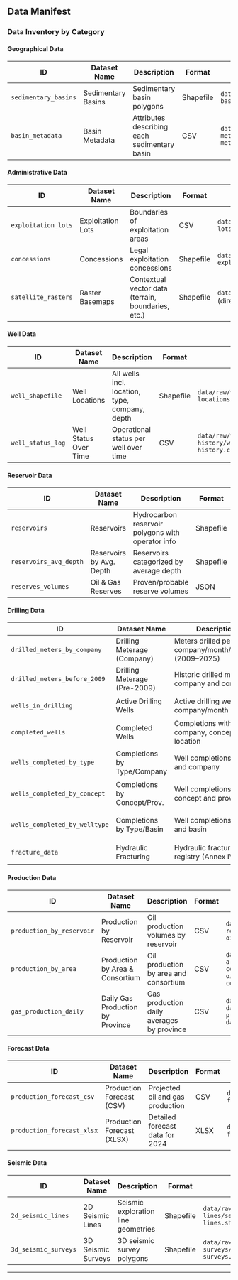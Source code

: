 ## **Data Manifest**

### **Data Inventory by Category**

#### **Geographical Data**

| ID                   | Dataset Name       | Description                                  | Format    | Path                                                                       | Status    |
| -------------------- | ------------------ | -------------------------------------------- | --------- | -------------------------------------------------------------------------- | --------- |
| `sedimentary_basins` | Sedimentary Basins | Sedimentary basin polygons                   | Shapefile | `data/raw/geographical/sedimentary-basins/geo-sedimentary-basins.shp`      | Collected |
| `basin_metadata`     | Basin Metadata     | Attributes describing each sedimentary basin | CSV       | `data/raw/geographical/basin-metadata/geo-sedimentary-basins-metadata.csv` | Collected |

#### **Administrative Data**

| ID                  | Dataset Name      | Description                                        | Format    | Path                                                                      | Status    |
| ------------------- | ----------------- | -------------------------------------------------- | --------- | ------------------------------------------------------------------------- | --------- |
| `exploitation_lots` | Exploitation Lots | Boundaries of exploitation areas                   | CSV       | `data/raw/administrative/exploitation-lots/admin-exploitation-blocks.csv` | Collected |
| `concessions`       | Concessions       | Legal exploitation concessions                     | Shapefile | `data/raw/administrative/concessions/admin-exploitation-concessions.shp`  | Collected |
| `satellite_rasters` | Raster Basemaps   | Contextual vector data (terrain, boundaries, etc.) | Shapefile | `data/raw/basemap/raster-basemaps/` (directory not yet populated)         | Optional  |

#### **Well Data**

| ID                | Dataset Name          | Description                                    | Format    | Path                                                           | Status    |
| ----------------- | --------------------- | ---------------------------------------------- | --------- | -------------------------------------------------------------- | --------- |
| `well_shapefile`  | Well Locations        | All wells incl. location, type, company, depth | Shapefile | `data/raw/well/locations/well-locations.shp`                   | Collected |
| `well_status_log` | Well Status Over Time | Operational status per well over time          | CSV       | `data/raw/well/production-history/well-production-history.csv` | Collected |

#### **Reservoir Data**

| ID                     | Dataset Name             | Description                                       | Format    | Path                                                                     | Status    |
| ---------------------- | ------------------------ | ------------------------------------------------- | --------- | ------------------------------------------------------------------------ | --------- |
| `reservoirs`           | Reservoirs               | Hydrocarbon reservoir polygons with operator info | Shapefile | `data/raw/reservoir/locations/reservoir-locations.shp`                   | Collected |
| `reservoirs_avg_depth` | Reservoirs by Avg. Depth | Reservoirs categorized by average depth           | Shapefile | `data/raw/reservoir/locations-by-depth/reservoir-locations-by-depth.shp` | Collected |
| `reserves_volumes`     | Oil & Gas Reserves       | Proven/probable reserve volumes                   | JSON      | `data/raw/reservoir/reserves/reserves-metadata.json`                     | Collected |

#### **Drilling Data**

| ID                            | Dataset Name                 | Description                                          | Format | Path                                                                                                               | Status    |
| ----------------------------- | ---------------------------- | ---------------------------------------------------- | ------ | ------------------------------------------------------------------------------------------------------------------ | --------- |
| `drilled_meters_by_company`   | Drilling Meterage (Company)  | Meters drilled per company/month/concept (2009–2025) | CSV    | `data/raw/drilling/meterage-by-company/drilling-meters-by-company.csv`                                             | Collected |
| `drilled_meters_before_2009`  | Drilling Meterage (Pre-2009) | Historic drilled meters by company and concept       | CSV    | `data/raw/drilling/meterage-pre-2009/drilling-meters-1900-2009.csv`                                                | Collected |
| `wells_in_drilling`           | Active Drilling Wells        | Active drilling wells by company/month               | CSV    | `data/raw/drilling/active-wells/drilling-active-wells.csv`                                                         | Collected |
| `completed_wells`             | Completed Wells              | Completions with company, concept, location          | CSV    | `data/raw/drilling/completed-wells/drilling-completed-wells.csv`                                                   | Collected |
| `wells_completed_by_type`     | Completions by Type/Company  | Well completions by type and company                 | CSV    | `data/raw/drilling/completions-by-type-company/drilling-completed-wells-by-type-and-company.csv`                   | Collected |
| `wells_completed_by_concept`  | Completions by Concept/Prov. | Well completions by concept and province             | CSV    | `data/raw/drilling/completions-by-concept-province/drilling-completed-wells-by-concept-and-province-2009-2025.csv` | Collected |
| `wells_completed_by_welltype` | Completions by Type/Basin    | Well completions by type and basin                   | CSV    | `data/raw/drilling/completions-by-type-basin/drilling-completed-wells-by-type-and-basin.csv`                       | Collected |
| `fracture_data`               | Hydraulic Fracturing         | Hydraulic fracturing registry (Annex IV)             | CSV    | `data/raw/drilling/hydraulic-fracturing/well-fracture-data.csv`                                                    | Collected |

#### **Production Data**

| ID                        | Dataset Name                     | Description                               | Format | Path                                                                               | Status    |
| ------------------------- | -------------------------------- | ----------------------------------------- | ------ | ---------------------------------------------------------------------------------- | --------- |
| `production_by_reservoir` | Production by Reservoir          | Oil production volumes by reservoir       | CSV    | `data/raw/production/by-reservoir/production-oil-by-reservoir.csv`                 | Collected |
| `production_by_area`      | Production by Area & Consortium  | Oil production by area and consortium     | CSV    | `data/raw/production/by-area-consortium/production-oil-by-area-and-consortium.csv` | Collected |
| `gas_production_daily`    | Daily Gas Production by Province | Gas production daily averages by province | CSV    | `data/raw/production/gas-daily-by-province/production-gas-daily-by-province.csv`   | Collected |

#### **Forecast Data**

| ID                         | Dataset Name               | Description                      | Format | Path                                                   | Status    |
| -------------------------- | -------------------------- | -------------------------------- | ------ | ------------------------------------------------------ | --------- |
| `production_forecast_csv`  | Production Forecast (CSV)  | Projected oil and gas production | CSV    | `data/raw/forecast/csv/production-forecast.csv`        | Collected |
| `production_forecast_xlsx` | Production Forecast (XLSX) | Detailed forecast data for 2024  | XLSX   | `data/raw/forecast/xlsx/production-forecast-2024.xlsx` | Collected |

#### **Seismic Data**

| ID                   | Dataset Name       | Description                         | Format    | Path                                                 | Status    |
| -------------------- | ------------------ | ----------------------------------- | --------- | ---------------------------------------------------- | --------- |
| `2d_seismic_lines`   | 2D Seismic Lines   | Seismic exploration line geometries | Shapefile | `data/raw/seismic/2d-lines/seismic-2d-lines.shp`     | Collected |
| `3d_seismic_surveys` | 3D Seismic Surveys | 3D seismic survey polygons          | Shapefile | `data/raw/seismic/3d-surveys/seismic-3d-surveys.shp` | Collected |

---
